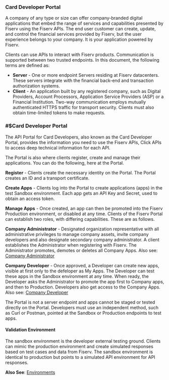 ### Card Developer Portal

A company of any type or size can offer company-branded digital applications that embed the range of services and capabilities presented by Fiserv using the Fiserv APIs.  The end user customer can create, update, and control the financial services provided by Fiserv, but the user experience belongs to your company.  It is your application powered by Fiserv.

Clients can use APIs to interact with Fiserv products. Communication is supported between two trusted endpoints. In this document, the following terms are defined as:

 * **Server** - One or more endpoint Servers residing at Fiserv datacenters.  These servers integrate with the financial back-end and transaction authorization systems.
 * **Client** - An application built by any registered company, such as Digital Providers, Account Processors, Application Service Providers (ASP) or a Financial Institution.
Two-way communication employs mutually authenticated HTTPS traffic for transport security.  Clients must also obtain time-limited tokens to make requests.

 

### #$Card Developer Portal
The API Portal for Card Developers, also known as the Card Developer Portal, provides the information you need to use the Fiserv APIs,  Click APIs to access deep technical information for each API.

The Portal is also where clients register, create and manage their applications.  You can do the following, here at the Portal.

**Register** - Clients create the necessary identity on the Portal.  The Portal creates an ID and a transport certificate.

**Create Apps** - Clients log into the Portal to create applications (apps) in the test Sandbox environment.  Each app gets an API Key and Secret, used to obtain an access token.

**Manage Apps** - Once created, an app can then be promoted into the Fiserv Production environment, or disabled at any time.
Clients of the Fiserv Portal can establish two roles, with differing capabilities.  These are as follows.

**Company Administrator** - Designated organization representative with all administrative privileges to manage company assets, invite company developers and also designate secondary company administrator. A client establishes the Administrator when registering with Fiserv.  The Administrator promotes, demotes or deletes all Company Apps.  Also see: [Company Administrator](https://card.developer.fiserv.com/all-products/getting-started/companyadministrator)

**Company Developer** - Once approved, a Developer can create new apps, visible at first only to the defeloper as My Apps.  The Developer can test these apps in the Sandbox environment at any time.  When ready, the Developer asks the Administrator to promote the app first to Company apps, and then to Production.  Developers also get access to the Company Apps. Also see: [Company Developer](https://card.developer.fiserv.com/all-products/getting-started/companydeveloper)

The Portal is not a server endpoint and apps cannot be staged or tested directly on the Portal. Developers must use an independent method, such as Curl or Postman, pointed at the Sandbox or Production endpoints to test apps.

 

#### Validation Environment
The sandbox environment is the developer external testing ground. Clients can mimic the production environment and create simulated responses based on test cases and data from Fiserv. The sandbox environment is identical to production but points to a simulated API environment for API responses.

**Also See**: [Environments](https://card.developer.fiserv.com/all-products/getting-started/environments)
